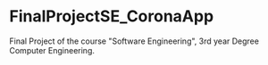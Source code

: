 # FinalProjectSE_CoronaApp
Final Project of the course "Software Engineering", 3rd year Degree Computer Engineering.
